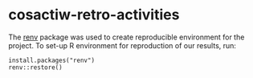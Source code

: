 # cosactiw-retro-activities

The [renv](https://rstudio.github.io/renv/) package was used to create reproducible environment for the project. To set-up R environment for reproduction of our results, run:

```
install.packages("renv")
renv::restore()
```


